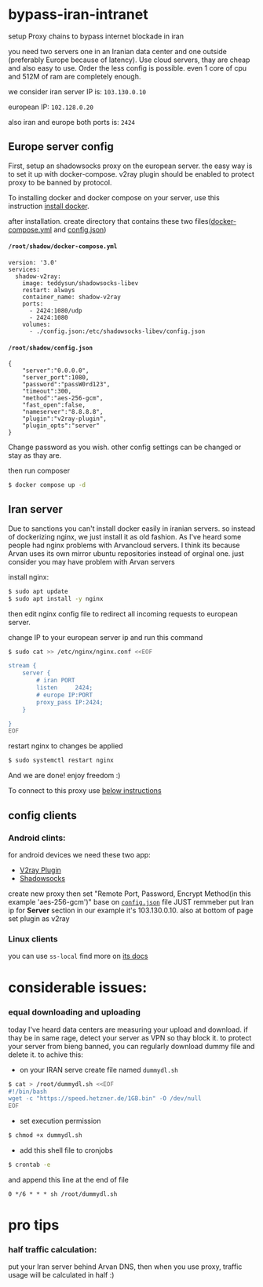 # bypass-iran-intranet
setup Proxy chains to bypass internet blockade in iran



you need two servers one in an Iranian data center and one outside (preferably Europe because of latency). Use cloud servers, thay are 
cheap and also easy to use. Order the less config is possible. even 1 core of cpu and 512M of ram are completely enough.

we consider iran server IP is: ```103.130.0.10```

european IP: ```102.128.0.20```

also iran and europe both ports is: ```2424```

## Europe server config
First, setup an shadowsocks proxy on the european server. the easy way is to set it up with docker-compose. 
v2ray plugin should be enabled to protect proxy to be banned by protocol.

To installing docker and docker compose on your server, use this instruction [install docker](https://docs.docker.com/engine/install/ubuntu/).

after installation. create directory that contains these two files([docker-compose.yml](#docker-composeyml) and [config.json](#/root/shadow/configjson))

#### ```/root/shadow/docker-compose.yml```
```
version: '3.0'
services:
  shadow-v2ray:
    image: teddysun/shadowsocks-libev
    restart: always
    container_name: shadow-v2ray
    ports:
      - 2424:1080/udp
      - 2424:1080
    volumes:
      - ./config.json:/etc/shadowsocks-libev/config.json
```

#### ```/root/shadow/config.json```
```
{
    "server":"0.0.0.0",
    "server_port":1080,
    "password":"passW0rd123",
    "timeout":300,
    "method":"aes-256-gcm",
    "fast_open":false,
    "nameserver":"8.8.8.8",
    "plugin":"v2ray-plugin",
    "plugin_opts":"server"
}
```
Change password as you wish. other config settings can be changed or stay as thay are.


 then run composer 
 ```bash
 $ docker compose up -d
 ```


## Iran server
Due to sanctions you can't install docker easily in iranian servers. so instead of dockerizing nginx, we just install it as old fashion. As I've heard some people had nginx problems with Arvancloud servers. I think its because Arvan uses its own mirror ubuntu repositories instead of orginal one. just consider you may have problem with Arvan servers   


install nginx:
```bash
$ sudo apt update
$ sudo apt install -y nginx 
```

then edit nginx config file to redirect all incoming requests to european server.

change IP to your european server ip and run this command

``` bash
$ sudo cat >> /etc/nginx/nginx.conf <<EOF

stream {
    server {
        # iran PORT
        listen     2424;
        # europe IP:PORT
        proxy_pass IP:2424;
    }

}
EOF
```

restart nginx to changes be applied 
```bash
$ sudo systemctl restart nginx
```


And we are done! enjoy freedom :)

To connect to this proxy use [below instructions](#config-clients)

## config clients

### Android clints:
for android devices we need these two app:
- [V2ray Plugin](https://play.google.com/store/apps/details?id=com.github.shadowsocks.plugin.v2ray)
- [Shadowsocks](https://play.google.com/store/apps/details?id=com.github.shadowsocks)

create new proxy then set "Remote Port, Password, Encrypt Method(in this example 'aes-256-gcm')" base on [```config.json```](https://github.com/MrMohebi/bypass-iran-intranet#configjson) file JUST remmeber put Iran ip for **Server** section in our example it's 103.130.0.10. also at bottom of page set plugin as v2ray


### Linux clients
you can use ```ss-local``` find more on [its docs](https://github.com/shadowsocks/v2ray-plugin)



# considerable issues:

### equal downloading and uploading
today I've heard data centers are measuring your upload and download. if thay be in same rage, detect your server as VPN so thay block it.
to protect your server from bieng banned, you can regularly download dummy file and delete it. to achive this:

- on your IRAN serve create file named ```dummydl.sh```
``` bash
$ cat > /root/dummydl.sh <<EOF
#!/bin/bash
wget -c "https://speed.hetzner.de/1GB.bin" -O /dev/null
EOF
```
- set execution permission
```bash
$ chmod +x dummydl.sh
```
- add this shell file to cronjobs
```bash
$ crontab -e
```
and append this line at the end of file

```0 */6 * * * sh /root/dummydl.sh```

# pro tips

### half traffic calculation:
put your Iran server behind Arvan DNS, then when you use proxy, traffic usage will be calculated in half :)
